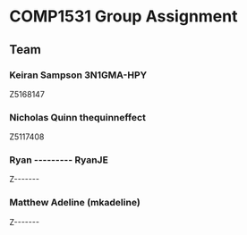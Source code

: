 # COMP1531 Group Assignment

## Team

### Keiran Sampson	3N1GMA-HPY 		
Z5168147		

### Nicholas Quinn	thequinneffect		
Z5117408		

### Ryan ---------	RyanJE
Z-------		

### Matthew Adeline	(mkadeline)	
Z-------		
